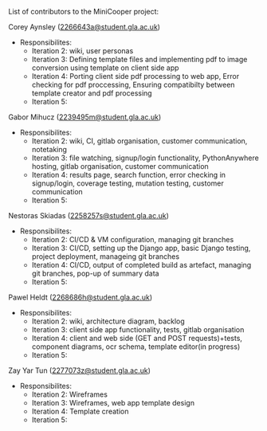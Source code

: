 List of contributors to the MiniCooper project:  
  
Corey Aynsley (2266643a@student.gla.ac.uk)  
 * Responsibilites:  
   * Iteration 2: wiki, user personas  
   * Iteration 3: Defining template files and implementing pdf to image conversion using template on client side app
   * Iteration 4: Porting client side pdf processing to web app, Error checking for pdf proccessing, Ensuring compatibilty between template creator and pdf processing 
   * Iteration 5:  

Gabor Mihucz (2239495m@student.gla.ac.uk)  
 * Responsibilites:  
   * Iteration 2: wiki, CI, gitlab organisation, customer communication, notetaking  
   * Iteration 3: file watching, signup/login functionality, PythonAnywhere hosting, gitlab organisation, customer communication  
   * Iteration 4: results page, search function, error checking in signup/login, coverage testing, mutation testing, customer communication  
   * Iteration 5: 

Nestoras Skiadas (2258257s@student.gla.ac.uk)  
 * Responsibilites:  
   * Iteration 2: CI/CD & VM  configuration, managing git branches
   * Iteration 3: CI/CD, setting up the Django app, basic Django testing, project deployment, manageing git branches
   * Iteration 4: CI/CD, output of completed build as artefact, managing git branches, pop-up of summary data
   * Iteration 5:

Pawel Heldt (2268686h@student.gla.ac.uk)  
 * Responsibilites:  
   * Iteration 2:  wiki, architecture diagram, backlog
   * Iteration 3:  client side app functionality, tests, gitlab organisation 
   * Iteration 4:  client and web side (GET and POST requests)+tests, component diagrams, ocr schema, template editor(in progress)
   * Iteration 5:  

Zay Yar Tun (2277073z@student.gla.ac.uk)  
 * Responsibilites:  
   * Iteration 2:  Wireframes
   * Iteration 3:  Wireframes, web app template design
   * Iteration 4:  Template creation
   * Iteration 5:  

